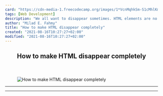 ```yaml
---
card: "https://cdn-media-1.freecodecamp.org/images/1*VcnMqhkSm-S1cMhlKmg1Aw.jpeg"
tags: [Web Development]
description: "We all want to disappear sometimes. HTML elements are no diff"
author: "Milad E. Fahmy"
title: "How to make HTML disappear completely"
created: "2021-08-16T10:27:27+02:00"
modified: "2021-08-16T10:27:27+02:00"
---
```

<div class="site-wrapper">
<main id="site-main" class="site-main outer">
<div class="inner">
<article class="post-full post tag-web-development tag-halloween tag-design tag-tech tag-startup ">
<header class="post-full-header">
<h1 class="post-full-title">How to make HTML disappear completely</h1>
</header>
<figure class="post-full-image">
<picture>
<source media="(max-width: 700px)" sizes="1px" srcset="data:image/gif;base64,R0lGODlhAQABAIAAAAAAAP///yH5BAEAAAAALAAAAAABAAEAAAIBRAA7 1w">
<source media="(min-width: 701px)" sizes="(max-width: 800px) 400px,
(max-width: 1170px) 700px,
1400px" srcset="https://cdn-media-1.freecodecamp.org/images/1*VcnMqhkSm-S1cMhlKmg1Aw.jpeg 300w,
https://cdn-media-1.freecodecamp.org/images/1*VcnMqhkSm-S1cMhlKmg1Aw.jpeg 600w,
https://cdn-media-1.freecodecamp.org/images/1*VcnMqhkSm-S1cMhlKmg1Aw.jpeg 1000w,
https://cdn-media-1.freecodecamp.org/images/1*VcnMqhkSm-S1cMhlKmg1Aw.jpeg 2000w">
<img onerror="this.style.display='none'" src="https://cdn-media-1.freecodecamp.org/images/1*VcnMqhkSm-S1cMhlKmg1Aw.jpeg" alt="How to make HTML disappear completely">
</picture>
</figure>
<section class="post-full-content">
<div class="post-content">
</div>
<hr>
<hr>
</section>
</article>
</div>
</main>
</div>
<!-- Google Tag Manager (noscript) -->
<!-- End Google Tag Manager (noscript) -->
